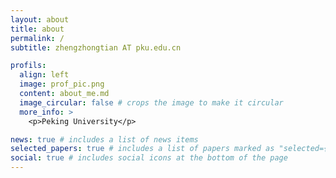 ```yaml
---
layout: about
title: about
permalink: /
subtitle: zhengzhongtian AT pku.edu.cn

profils:
  align: left
  image: prof_pic.png
  content: about_me.md
  image_circular: false # crops the image to make it circular
  more_info: >
    <p>Peking University</p>

news: true # includes a list of news items
selected_papers: true # includes a list of papers marked as "selected={true}"
social: true # includes social icons at the bottom of the page
---
```

